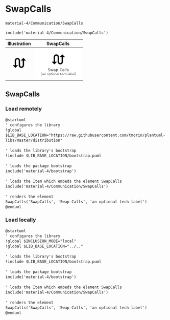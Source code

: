 # SwapCalls


```text
material-4/Communication/SwapCalls
```

```text
include('material-4/Communication/SwapCalls')
```



| Illustration | SwapCalls |
| :---: | :---: |
| ![illustration for Illustration](../../material-4/Communication/SwapCalls.png) | ![illustration for SwapCalls](../../material-4/Communication/SwapCalls.Local.png) |




## SwapCalls

### Load remotely
```plantuml
@startuml
' configures the library
!global $LIB_BASE_LOCATION="https://raw.githubusercontent.com/tmorin/plantuml-libs/master/distribution"

' loads the library's bootstrap
!include $LIB_BASE_LOCATION/bootstrap.puml

' loads the package bootstrap
include('material-4/bootstrap')

' loads the Item which embeds the element SwapCalls
include('material-4/Communication/SwapCalls')

' renders the element
SwapCalls('SwapCalls', 'Swap Calls', 'an optional tech label')
@enduml
```

### Load locally
```plantuml
@startuml
' configures the library
!global $INCLUSION_MODE="local"
!global $LIB_BASE_LOCATION="../.."

' loads the library's bootstrap
!include $LIB_BASE_LOCATION/bootstrap.puml

' loads the package bootstrap
include('material-4/bootstrap')

' loads the Item which embeds the element SwapCalls
include('material-4/Communication/SwapCalls')

' renders the element
SwapCalls('SwapCalls', 'Swap Calls', 'an optional tech label')
@enduml
```

